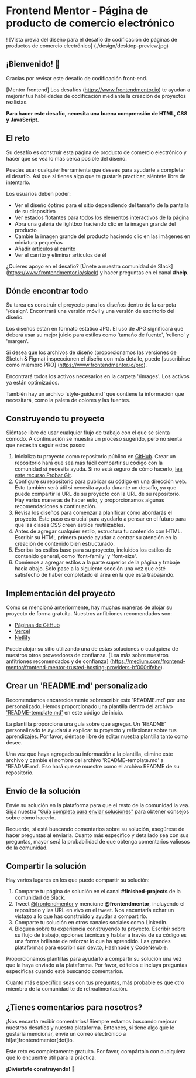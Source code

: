 # Frontend Mentor - Página de producto de comercio electrónico

! [Vista previa del diseño para el desafío de codificación de páginas de productos de comercio electrónico] (./design/desktop-preview.jpg)

## ¡Bienvenido! 👋

Gracias por revisar este desafío de codificación front-end.

[Mentor frontend] Los desafíos (https://www.frontendmentor.io) te ayudan a mejorar tus habilidades de codificación mediante la creación de proyectos realistas.

**Para hacer este desafío, necesita una buena comprensión de HTML, CSS y JavaScript.**

## El reto

Su desafío es construir esta página de producto de comercio electrónico y hacer que se vea lo más cerca posible del diseño.

Puedes usar cualquier herramienta que desees para ayudarte a completar el desafío. Así que si tienes algo que te gustaría practicar, siéntete libre de intentarlo.

Los usuarios deben poder:

- Ver el diseño óptimo para el sitio dependiendo del tamaño de la pantalla de su dispositivo
- Ver estados flotantes para todos los elementos interactivos de la página
- Abra una galería de lightbox haciendo clic en la imagen grande del producto
- Cambie la imagen grande del producto haciendo clic en las imágenes en miniatura pequeñas
- Añadir artículos al carrito
- Ver el carrito y eliminar artículos de él

¿Quieres apoyo en el desafío? [Únete a nuestra comunidad de Slack] (https://www.frontendmentor.io/slack) y hacer preguntas en el canal **#help**.

## Dónde encontrar todo

Su tarea es construir el proyecto para los diseños dentro de la carpeta '/design'. Encontrará una versión móvil y una versión de escritorio del diseño.

Los diseños están en formato estático JPG. El uso de JPG significará que deberá usar su mejor juicio para estilos como 'tamaño de fuente', 'relleno' y 'margen'.

Si desea que los archivos de diseño (proporcionamos las versiones de Sketch & Figma) inspeccionen el diseño con más detalle, puede [suscribirse como miembro PRO] (https://www.frontendmentor.io/pro).

Encontrará todos los activos necesarios en la carpeta '/images'. Los activos ya están optimizados.

También hay un archivo 'style-guide.md' que contiene la información que necesitará, como la paleta de colores y las fuentes.


## Construyendo tu proyecto

Siéntase libre de usar cualquier flujo de trabajo con el que se sienta cómodo. A continuación se muestra un proceso sugerido, pero no sienta que necesita seguir estos pasos:

1. Inicializa tu proyecto como repositorio público en [GitHub](https://github.com/). Crear un repositorio hará que sea más fácil compartir su código con la comunidad si necesita ayuda. Si no está seguro de cómo hacerlo, [lea este recurso Probar Git](https://try.github.io/).
2. Configure su repositorio para publicar su código en una dirección web. Esto también será útil si necesita ayuda durante un desafío, ya que puede compartir la URL de su proyecto con la URL de su repositorio. Hay varias maneras de hacer esto, y proporcionamos algunas recomendaciones a continuación.
3. Revisa los diseños para comenzar a planificar cómo abordarás el proyecto. Este paso es crucial para ayudarlo a pensar en el futuro para que las clases CSS creen estilos reutilizables.
4. Antes de agregar cualquier estilo, estructura tu contenido con HTML. Escribir su HTML primero puede ayudar a centrar su atención en la creación de contenido bien estructurado.
5. Escriba los estilos base para su proyecto, incluidos los estilos de contenido general, como 'font-family' y 'font-size'.
6. Comience a agregar estilos a la parte superior de la página y trabaje hacia abajo. Solo pase a la siguiente sección una vez que esté satisfecho de haber completado el área en la que está trabajando.

## Implementación del proyecto

Como se mencionó anteriormente, hay muchas maneras de alojar su proyecto de forma gratuita. Nuestros anfitriones recomendados son:

- [Páginas de GitHub](https://pages.github.com/)
- [Vercel](https://vercel.com/)
- [Netlify](https://www.netlify.com/)

Puede alojar su sitio utilizando una de estas soluciones o cualquiera de nuestros otros proveedores de confianza. [Lea más sobre nuestros anfitriones recomendados y de confianza] (https://medium.com/frontend-mentor/frontend-mentor-trusted-hosting-providers-bf000dfebe).

## Crear un 'README.md' personalizado

Recomendamos encarecidamente sobrescribir este 'README.md' por uno personalizado. Hemos proporcionado una plantilla dentro del archivo ['README-template.md'](./README-template.md) en este código de inicio.

La plantilla proporciona una guía sobre qué agregar. Un 'README' personalizado te ayudará a explicar tu proyecto y reflexionar sobre tus aprendizajes. Por favor, siéntase libre de editar nuestra plantilla tanto como desee.

Una vez que haya agregado su información a la plantilla, elimine este archivo y cambie el nombre del archivo 'README-template.md' a 'README.md'. Eso hará que se muestre como el archivo README de su repositorio.

## Envío de la solución

Envíe su solución en la plataforma para que el resto de la comunidad la vea. Siga nuestra ["Guía completa para enviar soluciones"](https://medium.com/frontend-mentor/a-complete-guide-to-submitting-solutions-on-frontend-mentor-ac6384162248) para obtener consejos sobre cómo hacerlo.

Recuerde, si está buscando comentarios sobre su solución, asegúrese de hacer preguntas al enviarla. Cuanto más específico y detallado sea con sus preguntas, mayor será la probabilidad de que obtenga comentarios valiosos de la comunidad.


## Compartir la solución

Hay varios lugares en los que puede compartir su solución:

1. Comparte tu página de solución en el canal **#finished-projects** de la [comunidad de Slack](https://www.frontendmentor.io/slack). 
2. Tweet [@frontendmentor](https://twitter.com/frontendmentor) y mencione **@frontendmentor**, incluyendo el repositorio y las URL en vivo en el tweet. Nos encantaría echar un vistazo a lo que has construido y ayudar a compartirlo.
3. Comparte tu solución en otros canales sociales como LinkedIn.
4. Bloguea sobre tu experiencia construyendo tu proyecto. Escribir sobre su flujo de trabajo, opciones técnicas y hablar a través de su código es una forma brillante de reforzar lo que ha aprendido. Las grandes plataformas para escribir son [dev.to](https://dev.to/), [Hashnode](https://hashnode.com/) y [CodeNewbie](https://community.codenewbie.org/).

Proporcionamos plantillas para ayudarlo a compartir su solución una vez que la haya enviado a la plataforma. Por favor, edítelos e incluya preguntas específicas cuando esté buscando comentarios. 

Cuanto más específico seas con tus preguntas, más probable es que otro miembro de la comunidad te dé retroalimentación.

## ¿Tienes comentarios para nosotros?

¡Nos encanta recibir comentarios! Siempre estamos buscando mejorar nuestros desafíos y nuestra plataforma. Entonces, si tiene algo que le gustaría mencionar, envíe un correo electrónico a hi[at]frontendmentor[dot]io.

Este reto es completamente gratuito. Por favor, compártalo con cualquiera que lo encuentre útil para la práctica.

**¡Diviértete construyendo!** 🚀
